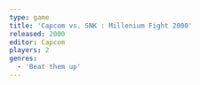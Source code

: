 ```yaml
---
type: game
title: 'Capcom vs. SNK : Millenium Fight 2000'
released: 2000
editor: Capcom
players: 2
genres:
  - 'Beat them up'
---
```


